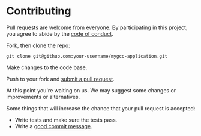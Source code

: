# Contributing

Pull requests are welcome from everyone. By participating in this project, you
agree to abide by the [code of conduct].

[code of conduct]: https://github.com/davidcorbin/mygcc-application/blob/master/CODE_OF_CONDUCT.md

Fork, then clone the repo:

    git clone git@github.com:your-username/mygcc-application.git
    
Make changes to the code base.

Push to your fork and [submit a pull request][pr].

[pr]: https://github.com/davidcorbin/mygcc-application/compare/

At this point you're waiting on us. We may suggest some changes or improvements 
or alternatives.

Some things that will increase the chance that your pull request is accepted:

* Write tests and make sure the tests pass.
* Write a [good commit message][commit].

[commit]: http://tbaggery.com/2008/04/19/a-note-about-git-commit-messages.html

